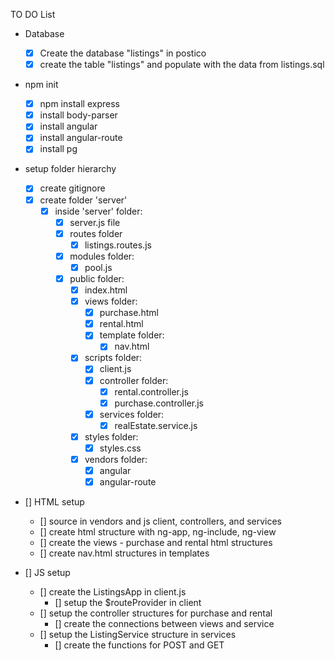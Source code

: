 TO DO List

- Database 
    - [x] Create the database "listings" in postico
    - [x] create the table "listings" and populate with the data from 
         listings.sql   
    
- npm init
    - [x] npm install express
    - [x] install body-parser
    - [x] install angular
    - [x] install angular-route
    - [x] install pg

- setup folder hierarchy
    - [x] create gitignore
    - [x] create folder 'server'
        - [x] inside 'server' folder:
            - [x] server.js file
            - [x] routes folder
                - [x] listings.routes.js
            - [x] modules folder:
                - [x] pool.js
            - [x] public folder:
                - [x] index.html
                - [x] views folder:
                    - [x] purchase.html
                    - [x] rental.html
                    - [x] template folder:
                        - [x] nav.html
                - [x] scripts folder:
                    - [x] client.js
                    - [x] controller folder:
                        - [x] rental.controller.js
                        - [x] purchase.controller.js
                    - [x] services folder:
                        - [x] realEstate.service.js
                - [x] styles folder:
                    - [x] styles.css
                - [x] vendors folder:
                    - [x] angular
                    - [x] angular-route

- [] HTML setup 
    - [] source in vendors and js client, controllers, and services
    - [] create html structure with ng-app, ng-include, ng-view
    - [] create the views - purchase and rental html structures
    - [] create nav.html structures in templates

- [] JS setup
    - [] create the ListingsApp in client.js
        - [] setup the $routeProvider in client
    - [] setup the controller structures for purchase and rental
        - [] create the connections between views and service
    - [] setup the ListingService structure in services
        - [] create the functions for POST and GET
    
                